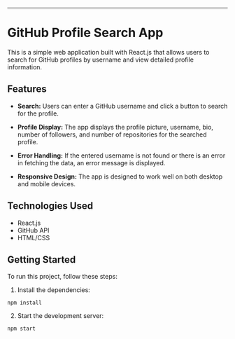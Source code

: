 
---
# GitHub Profile Search App

This is a simple web application built with React.js that allows users to search for GitHub profiles by username and view detailed profile information.

## Features

- **Search:** Users can enter a GitHub username and click a button to search for the profile.

- **Profile Display:** The app displays the profile picture, username, bio, number of followers, and number of repositories for the searched profile.

- **Error Handling:** If the entered username is not found or there is an error in fetching the data, an error message is displayed.

- **Responsive Design:** The app is designed to work well on both desktop and mobile devices.

## Technologies Used

- React.js
- GitHub API
- HTML/CSS

## Getting Started

To run this project, follow these steps:

1. Install the dependencies:
```
npm install
```
2. Start the development server:
```
npm start
```
